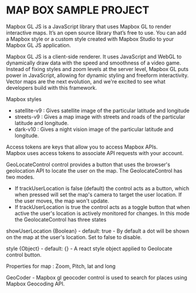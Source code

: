 # MAP BOX SAMPLE PROJECT

Mapbox GL JS is a JavaScript library that uses Mapbox GL to render interactive maps. It’s an open source library that’s free to use. You can add a Mapbox style or a custom style created with Mapbox Studio to your Mapbox GL JS application.

Mapbox GL JS is a client-side renderer. It uses JavaScript and WebGL to dynamically draw data with the speed and smoothness of a video game. Instead of fixing styles and zoom levels at the server level, Mapbox GL puts power in JavaScript, allowing for dynamic styling and freeform interactivity. Vector maps are the next evolution, and we're excited to see what developers build with this framework.

Mapbox styles  
- satellite-v9 : Gives satellite image of the particular latitude and longitude 
- streets-v9 : Gives a map image with streets and roads  of the particular latitude and longitude.
- dark-v10 : Gives a night vision image  of the particular latitude and longitude.

Access tokens are keys that allow you to access Mapbox APIs. Mapbox uses access tokens to associate API requests with your account. 

GeoLocateControl control provides a button that uses the browser's geolocation API to locate the user on the map. 
The GeolocateControl has two modes. 
- If trackUserLocation is false (default) the control acts as a button, which when pressed will set the map's camera to target the user location. If the user moves, the map won't update.  
- If trackUserLocation is true the control acts as a toggle button that when active the user's location is actively monitored for changes. In this mode the GeolocateControl has three states

showUserLocation {Boolean} - default: true - By default a dot will be shown on the map at the user's location. Set to false to disable.

style {Object} - default: {} - A react style object applied to Geolocate control button.

Properties for map : Zoom, Pitch, lat and long

GeoCoder - Mapbox gl geocoder control is used to search for places using Mapbox Geocoding API.